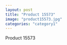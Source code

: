 ```yaml
---
layout: post
title: "Product 15573"
image: "product15573.jpg"
categories: "category1"
---
```

Product 15573
